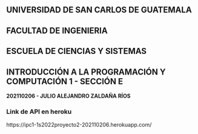 ## UNIVERSIDAD DE SAN CARLOS DE GUATEMALA
## FACULTAD DE INGENIERIA
## ESCUELA DE CIENCIAS Y SISTEMAS
## INTRODUCCIÓN A LA PROGRAMACIÓN Y COMPUTACIÓN 1 - SECCIÓN E

**202110206 - JULIO ALEJANDRO ZALDAÑA RÍOS**




<h3>Link de API en heroku</h3>
https://ipc1-1s2022proyecto2-202110206.herokuapp.com/